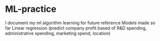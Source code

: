 # ML-practice
I document my ml algorithm learning for future reference
Models made so far
Linear regression (predict company profit based of R&D spending, administrative spending, marketing spend, location)

